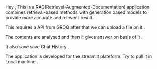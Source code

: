 Hey , This is a RAG(Retrievel-Augmented-Documentation) application combines retrieval-based methods with generation based models to provide more accurate and relevent result.

This requires a API from GROQ after that we can upload a file on it . 

The contents are analysed and then it gives answer on basis of it .

It also save save Chat History .


The application is developed for the streamlit plateform. Try to pull it in Local machine .